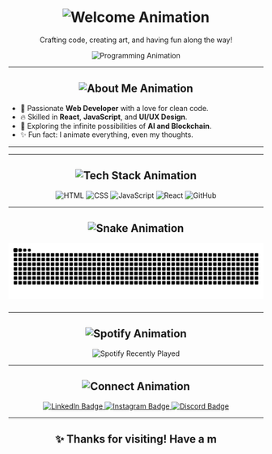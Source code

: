<h1 align="center">
  <img src="https://readme-typing-svg.herokuapp.com?font=Fira+Code&size=36&duration=4000&pause=1000&color=36BCF7&center=true&vCenter=true&width=800&lines=✨+Welcome+to+My+Creative+World+✨" alt="Welcome Animation" />
</h1>

<p align="center">Crafting code, creating art, and having fun along the way!</p>

<div align="center">
  <img src="https://media.giphy.com/media/qgQUggAC3Pfv687qPC/giphy.gif" height="300" alt="Programming Animation" />
</div>

---

<div align="center">
  <h2>
    <img src="https://readme-typing-svg.herokuapp.com?font=Fira+Code&size=28&pause=1000&color=F72585&center=true&vCenter=true&width=600&lines=🚀+About+Me" alt="About Me Animation" />
  </h2>
</div>

- 🌟 Passionate **Web Developer** with a love for clean code.
- 🔥 Skilled in **React**, **JavaScript**, and **UI/UX Design**.
- 🌌 Exploring the infinite possibilities of **AI and Blockchain**.
- ✨ Fun fact: I animate everything, even my thoughts.

---


---

<div align="center">
  <h2>
    <img src="https://readme-typing-svg.herokuapp.com?font=Fira+Code&size=28&pause=1000&color=FF4500&center=true&vCenter=true&width=600&lines=🛠️+Tech+Stack" alt="Tech Stack Animation" />
  </h2>
</div>

<div align="center">
  <img src="https://media.giphy.com/media/kdFc8fubgS31b8DsVu/giphy.gif" height="50" alt="HTML" />
  <img src="https://media.giphy.com/media/Sr8xDpMwVKOHUWDVRD/giphy.gif" height="50" alt="CSS" />
  <img src="https://media.giphy.com/media/ln7z2eWriiQAllfVcn/giphy.gif" height="50" alt="JavaScript" />
  <img src="https://media.giphy.com/media/SS8CV2rQdlYNLtBCiF/giphy.gif" height="50" alt="React" />
  <img src="https://media.giphy.com/media/kH1DBkPNyZPOk0BxrM/giphy.gif" height="50" alt="GitHub" />
</div>

---

<div align="center">
  <h2>
    <img src="https://readme-typing-svg.herokuapp.com?font=Fira+Code&size=28&pause=1000&color=32CD32&center=true&vCenter=true&width=600&lines=🐍+Snake+Animation" alt="Snake Animation" />
  </h2>
</div>

<img src="https://raw.githubusercontent.com/yasinkhoshbakht/yasinkhoshbakht/output/snake.svg" alt="Snake animation" />

###

---

<div align="center">
  <h2>
    <img src="https://readme-typing-svg.herokuapp.com?font=Fira+Code&size=28&pause=1000&color=1E90FF&center=true&vCenter=true&width=600&lines=🎧+Spotify+Recently+Played" alt="Spotify Animation" />
  </h2>
</div>

<div align="center">
  <img src="https://open.spotify.com/artist/7b8pXheEOc28fyFJnQzqmL" alt="Spotify Recently Played" />
</div>

---

<div align="center">
  <h2>
    <img src="https://readme-typing-svg.herokuapp.com?font=Fira+Code&size=28&pause=1000&color=FF6347&center=true&vCenter=true&width=600&lines=💬+Connect+With+Me" alt="Connect Animation" />
  </h2>
</div>

<div align="center">
  <a href="https://linkedin.com/in/yasin-wolf" target="_blank">
    <img src="https://img.shields.io/badge/LinkedIn-#0077B5.svg?style=for-the-badge&logo=linkedin&logoColor=white" alt="LinkedIn Badge" />
  </a>
  <a href="https://instagram.com/sadbouy.7" target="_blank">
    <img src="https://img.shields.io/badge/Instagram-E4405F.svg?style=for-the-badge&logo=instagram&logoColor=white" alt="Instagram Badge" />
  </a>
  <a href="https://discord.gg/jPUFM6eqWQ" target="_blank">
    <img src="https://img.shields.io/badge/Discord-5865F2.svg?style=for-the-badge&logo=discord&logoColor=white" alt="Discord Badge" />
  </a>
</div>

---

<h2 align="center">✨ Thanks for visiting! Have a m
